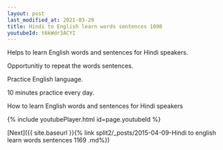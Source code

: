 ```yaml
---
layout: post
last_modified_at: 2021-03-29
title: Hindi to English learn words sentences 1098 
youtubeId: t6kWdr3ACYI
---
```

 
 
Helps to learn English words and sentences for Hindi speakers.

Opportunitiy to repeat the words sentences. 

Practice English language. 
 
10 minutes practice every day. 
 
How to learn English words and sentences for Hindi speakers 
 
{% include youtubePlayer.html id=page.youtubeId %}
 
 
[Next]({{ site.baseurl }}{% link  split2/_posts/2015-04-09-Hindi to english learn words sentences 1169 .md%})
 

